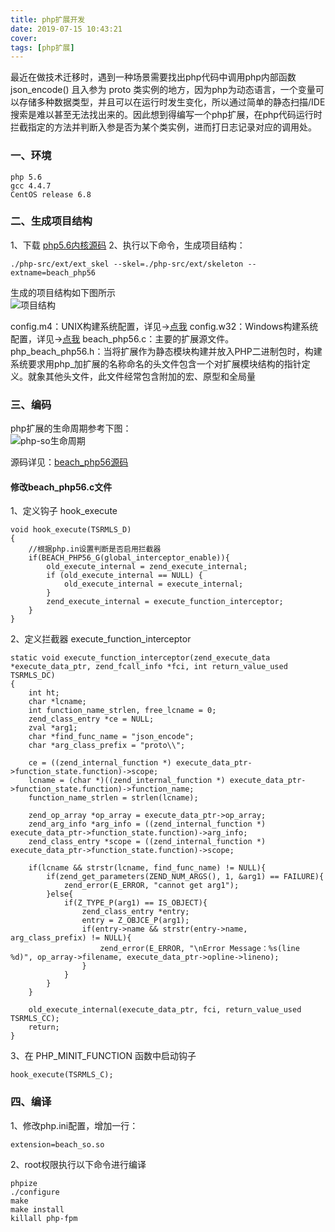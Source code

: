 ```yaml
---
title: php扩展开发
date: 2019-07-15 10:43:21
cover:
tags: [php扩展]
---
```



最近在做技术迁移时，遇到一种场景需要找出php代码中调用php内部函数 json_encode() 且入参为 proto 类实例的地方，因为php为动态语言，一个变量可以存储多种数据类型，并且可以在运行时发生变化，所以通过简单的静态扫描/IDE搜索是难以甚至无法找出来的。因此想到得编写一个php扩展，在php代码运行时拦截指定的方法并判断入参是否为某个类实例，进而打日志记录对应的调用处。

### 一、环境
```
php 5.6
gcc 4.4.7
CentOS release 6.8
```

### 二、生成项目结构
1、下载 [php5.6内核源码](https://github.com/php/php-src)
2、执行以下命令，生成项目结构：
```
./php-src/ext/ext_skel --skel=./php-src/ext/skeleton --extname=beach_php56
```
生成的项目结构如下图所示<br>
![项目结构](/img/php-so/beach_php56_project.png)

config.m4：UNIX构建系统配置，详见->[点我](https://www.php.net/manual/zh/internals2.buildsys.configunix.php)
config.w32：Windows构建系统配置，详见->[点我](https://www.php.net/manual/zh/internals2.buildsys.configwin.php)
beach_php56.c：主要的扩展源文件。
php_beach_php56.h：当将扩展作为静态模块构建并放入PHP二进制包时，构建系统要求用php_加扩展的名称命名的头文件包含一个对扩展模块结构的指针定义。就象其他头文件，此文件经常包含附加的宏、原型和全局量


### 三、编码
php扩展的生命周期参考下图：<br>
![php-so生命周期](/img/php-so/php_extensions_lifecycle.png)

源码详见：[beach_php56源码](https://github.com/victorquan/beach_php56)


#### 修改beach_php56.c文件
1、定义钩子 hook_execute
```
void hook_execute(TSRMLS_D)
{
	//根据php.in设置判断是否启用拦截器
	if(BEACH_PHP56_G(global_interceptor_enable)){
		old_execute_internal = zend_execute_internal;
		if (old_execute_internal == NULL) {
			old_execute_internal = execute_internal;
		}
		zend_execute_internal = execute_function_interceptor;
	}
}
```

2、定义拦截器 execute_function_interceptor
```
static void execute_function_interceptor(zend_execute_data *execute_data_ptr, zend_fcall_info *fci, int return_value_used TSRMLS_DC)
{
	int ht;
	char *lcname;
	int function_name_strlen, free_lcname = 0;
	zend_class_entry *ce = NULL;
	zval *arg1;
	char *find_func_name = "json_encode";
	char *arg_class_prefix = "proto\\";

	ce = ((zend_internal_function *) execute_data_ptr->function_state.function)->scope;
	lcname = (char *)((zend_internal_function *) execute_data_ptr->function_state.function)->function_name;
	function_name_strlen = strlen(lcname);

	zend_op_array *op_array = execute_data_ptr->op_array;
	zend_arg_info *arg_info = ((zend_internal_function *) execute_data_ptr->function_state.function)->arg_info;
	zend_class_entry *scope = ((zend_internal_function *) execute_data_ptr->function_state.function)->scope;

	if(lcname && strstr(lcname, find_func_name) != NULL){
		if(zend_get_parameters(ZEND_NUM_ARGS(), 1, &arg1) == FAILURE){
			zend_error(E_ERROR, "cannot get arg1");
		}else{
			if(Z_TYPE_P(arg1) == IS_OBJECT){
				zend_class_entry *entry;
				entry = Z_OBJCE_P(arg1);
				if(entry->name && strstr(entry->name, arg_class_prefix) != NULL){
					zend_error(E_ERROR, "\nError Message：%s(line %d)", op_array->filename, execute_data_ptr->opline->lineno);
				}
			}
		}
	}

	old_execute_internal(execute_data_ptr, fci, return_value_used TSRMLS_CC);
	return;
}
```

3、在 PHP_MINIT_FUNCTION 函数中启动钩子
```
hook_execute(TSRMLS_C);
```


### 四、编译
1、修改php.ini配置，增加一行：
```
extension=beach_so.so
```

2、root权限执行以下命令进行编译
```
phpize
./configure
make
make install
killall php-fpm
```



